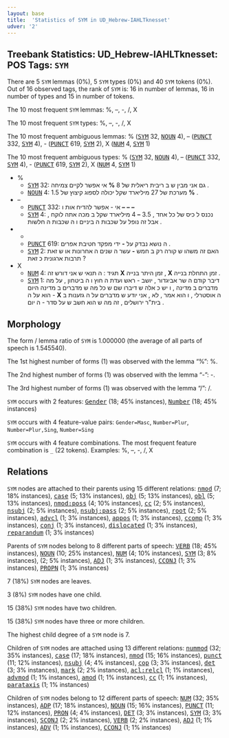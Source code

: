 ```yaml
---
layout: base
title:  'Statistics of SYM in UD_Hebrew-IAHLTknesset'
udver: '2'
---
```


## Treebank Statistics: UD_Hebrew-IAHLTknesset: POS Tags: `SYM`

There are 5 `SYM` lemmas (0%), 5 `SYM` types (0%) and 40 `SYM` tokens (0%).
Out of 16 observed tags, the rank of `SYM` is: 16 in number of lemmas, 16 in number of types and 15 in number of tokens.

The 10 most frequent `SYM` lemmas: %, –, -, /, X

The 10 most frequent `SYM` types:  %, –, -, /, X

The 10 most frequent ambiguous lemmas: % (<tt><a href="he_iahltknesset-pos-SYM.html">SYM</a></tt> 32, <tt><a href="he_iahltknesset-pos-NOUN.html">NOUN</a></tt> 4), – (<tt><a href="he_iahltknesset-pos-PUNCT.html">PUNCT</a></tt> 332, <tt><a href="he_iahltknesset-pos-SYM.html">SYM</a></tt> 4), - (<tt><a href="he_iahltknesset-pos-PUNCT.html">PUNCT</a></tt> 619, <tt><a href="he_iahltknesset-pos-SYM.html">SYM</a></tt> 2), X (<tt><a href="he_iahltknesset-pos-NUM.html">NUM</a></tt> 4, <tt><a href="he_iahltknesset-pos-SYM.html">SYM</a></tt> 1)

The 10 most frequent ambiguous types:  % (<tt><a href="he_iahltknesset-pos-SYM.html">SYM</a></tt> 32, <tt><a href="he_iahltknesset-pos-NOUN.html">NOUN</a></tt> 4), – (<tt><a href="he_iahltknesset-pos-PUNCT.html">PUNCT</a></tt> 332, <tt><a href="he_iahltknesset-pos-SYM.html">SYM</a></tt> 4), - (<tt><a href="he_iahltknesset-pos-PUNCT.html">PUNCT</a></tt> 619, <tt><a href="he_iahltknesset-pos-SYM.html">SYM</a></tt> 2), X (<tt><a href="he_iahltknesset-pos-NUM.html">NUM</a></tt> 4, <tt><a href="he_iahltknesset-pos-SYM.html">SYM</a></tt> 1)


* %
  * <tt><a href="he_iahltknesset-pos-SYM.html">SYM</a></tt> 32: גם אני מבין ש ב ריבית ריאלית של 8 <b>%</b> אי אפשר לקיים צמיחה .
  * <tt><a href="he_iahltknesset-pos-NOUN.html">NOUN</a></tt> 4: מערכת של 27 מיליארד שקל יכולה לספוג קיצוץ של 1.5 <b>%</b> .
* –
  * <tt><a href="he_iahltknesset-pos-PUNCT.html">PUNCT</a></tt> 332: אי - אפשר להדיח אות ו <b>–</b> <b>–</b> <b>–</b>
  * <tt><a href="he_iahltknesset-pos-SYM.html">SYM</a></tt> 4: נכנס ל כיס של כל אחד , 3.5 <b>–</b> 4 מיליארד שקל ב מכה אתה לוקח , אבל זה נופל על שכבות ה ביניים ו ה שכבות ה חלשות .
* -
  * <tt><a href="he_iahltknesset-pos-PUNCT.html">PUNCT</a></tt> 619: ה נושא נבדק על <b>-</b> ידי מפקד חטיבת אפרים .
  * <tt><a href="he_iahltknesset-pos-SYM.html">SYM</a></tt> 2: האם זה משהו ש קורה רק ב חמש <b>-</b> עשר ה שנים ה אחרונות או ש זאת תרבות ארגונית כ זאת ?
* X
  * <tt><a href="he_iahltknesset-pos-NUM.html">NUM</a></tt> 4: תגיד : ה תנאי ש אני דורש זה <b>X</b> זמן היתר בנייה , <b>X</b> זמן התחלת בנייה .
  * <tt><a href="he_iahltknesset-pos-SYM.html">SYM</a></tt> 1: דיבר קודם ה שר אביגדור , יושב - ראש ועדת ה חוץ ו ה ביטחון , על מה מדברים ב מדינה , ו יש כ אלה ש דיברו שם ש כל מה ש מדברים ב מדינה היום הוא על ה - <b>X</b> ה אוסטרלי , ו הוא אמר , לא , אני יודע ש מדברים על ה גזענות ב בית"ר ירושלים , זה מה ש הוא חשב ש על סדר - ה יום .

## Morphology

The form / lemma ratio of `SYM` is 1.000000 (the average of all parts of speech is 1.545540).

The 1st highest number of forms (1) was observed with the lemma “%”: %.

The 2nd highest number of forms (1) was observed with the lemma “-”: -.

The 3rd highest number of forms (1) was observed with the lemma “/”: /.

`SYM` occurs with 2 features: <tt><a href="he_iahltknesset-feat-Gender.html">Gender</a></tt> (18; 45% instances), <tt><a href="he_iahltknesset-feat-Number.html">Number</a></tt> (18; 45% instances)

`SYM` occurs with 4 feature-value pairs: `Gender=Masc`, `Number=Plur`, `Number=Plur,Sing`, `Number=Sing`

`SYM` occurs with 4 feature combinations.
The most frequent feature combination is `_` (22 tokens).
Examples: %, –, -, /, X


## Relations

`SYM` nodes are attached to their parents using 15 different relations: <tt><a href="he_iahltknesset-dep-nmod.html">nmod</a></tt> (7; 18% instances), <tt><a href="he_iahltknesset-dep-case.html">case</a></tt> (5; 13% instances), <tt><a href="he_iahltknesset-dep-obj.html">obj</a></tt> (5; 13% instances), <tt><a href="he_iahltknesset-dep-obl.html">obl</a></tt> (5; 13% instances), <tt><a href="he_iahltknesset-dep-nmod-poss.html">nmod:poss</a></tt> (4; 10% instances), <tt><a href="he_iahltknesset-dep-cc.html">cc</a></tt> (2; 5% instances), <tt><a href="he_iahltknesset-dep-nsubj.html">nsubj</a></tt> (2; 5% instances), <tt><a href="he_iahltknesset-dep-nsubj-pass.html">nsubj:pass</a></tt> (2; 5% instances), <tt><a href="he_iahltknesset-dep-root.html">root</a></tt> (2; 5% instances), <tt><a href="he_iahltknesset-dep-advcl.html">advcl</a></tt> (1; 3% instances), <tt><a href="he_iahltknesset-dep-appos.html">appos</a></tt> (1; 3% instances), <tt><a href="he_iahltknesset-dep-ccomp.html">ccomp</a></tt> (1; 3% instances), <tt><a href="he_iahltknesset-dep-conj.html">conj</a></tt> (1; 3% instances), <tt><a href="he_iahltknesset-dep-dislocated.html">dislocated</a></tt> (1; 3% instances), <tt><a href="he_iahltknesset-dep-reparandum.html">reparandum</a></tt> (1; 3% instances)

Parents of `SYM` nodes belong to 8 different parts of speech: <tt><a href="he_iahltknesset-pos-VERB.html">VERB</a></tt> (18; 45% instances), <tt><a href="he_iahltknesset-pos-NOUN.html">NOUN</a></tt> (10; 25% instances), <tt><a href="he_iahltknesset-pos-NUM.html">NUM</a></tt> (4; 10% instances), <tt><a href="he_iahltknesset-pos-SYM.html">SYM</a></tt> (3; 8% instances),  (2; 5% instances), <tt><a href="he_iahltknesset-pos-ADJ.html">ADJ</a></tt> (1; 3% instances), <tt><a href="he_iahltknesset-pos-CCONJ.html">CCONJ</a></tt> (1; 3% instances), <tt><a href="he_iahltknesset-pos-PROPN.html">PROPN</a></tt> (1; 3% instances)

7 (18%) `SYM` nodes are leaves.

3 (8%) `SYM` nodes have one child.

15 (38%) `SYM` nodes have two children.

15 (38%) `SYM` nodes have three or more children.

The highest child degree of a `SYM` node is 7.

Children of `SYM` nodes are attached using 13 different relations: <tt><a href="he_iahltknesset-dep-nummod.html">nummod</a></tt> (32; 35% instances), <tt><a href="he_iahltknesset-dep-case.html">case</a></tt> (17; 18% instances), <tt><a href="he_iahltknesset-dep-nmod.html">nmod</a></tt> (15; 16% instances), <tt><a href="he_iahltknesset-dep-punct.html">punct</a></tt> (11; 12% instances), <tt><a href="he_iahltknesset-dep-nsubj.html">nsubj</a></tt> (4; 4% instances), <tt><a href="he_iahltknesset-dep-cop.html">cop</a></tt> (3; 3% instances), <tt><a href="he_iahltknesset-dep-det.html">det</a></tt> (3; 3% instances), <tt><a href="he_iahltknesset-dep-mark.html">mark</a></tt> (2; 2% instances), <tt><a href="he_iahltknesset-dep-acl-relcl.html">acl:relcl</a></tt> (1; 1% instances), <tt><a href="he_iahltknesset-dep-advmod.html">advmod</a></tt> (1; 1% instances), <tt><a href="he_iahltknesset-dep-amod.html">amod</a></tt> (1; 1% instances), <tt><a href="he_iahltknesset-dep-cc.html">cc</a></tt> (1; 1% instances), <tt><a href="he_iahltknesset-dep-parataxis.html">parataxis</a></tt> (1; 1% instances)

Children of `SYM` nodes belong to 12 different parts of speech: <tt><a href="he_iahltknesset-pos-NUM.html">NUM</a></tt> (32; 35% instances), <tt><a href="he_iahltknesset-pos-ADP.html">ADP</a></tt> (17; 18% instances), <tt><a href="he_iahltknesset-pos-NOUN.html">NOUN</a></tt> (15; 16% instances), <tt><a href="he_iahltknesset-pos-PUNCT.html">PUNCT</a></tt> (11; 12% instances), <tt><a href="he_iahltknesset-pos-PRON.html">PRON</a></tt> (4; 4% instances), <tt><a href="he_iahltknesset-pos-DET.html">DET</a></tt> (3; 3% instances), <tt><a href="he_iahltknesset-pos-SYM.html">SYM</a></tt> (3; 3% instances), <tt><a href="he_iahltknesset-pos-SCONJ.html">SCONJ</a></tt> (2; 2% instances), <tt><a href="he_iahltknesset-pos-VERB.html">VERB</a></tt> (2; 2% instances), <tt><a href="he_iahltknesset-pos-ADJ.html">ADJ</a></tt> (1; 1% instances), <tt><a href="he_iahltknesset-pos-ADV.html">ADV</a></tt> (1; 1% instances), <tt><a href="he_iahltknesset-pos-CCONJ.html">CCONJ</a></tt> (1; 1% instances)

